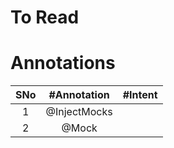 # To Read

# Annotations
|SNo| #Annotation  | #Intent |
| :---:| :---: | :---: | 
| 1 |@InjectMocks | |
| 2 |@Mock | |

